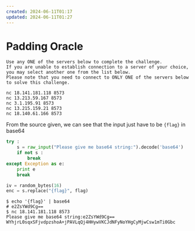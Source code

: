 ```yaml
---
created: 2024-06-11T01:17
updated: 2024-06-11T01:27
---
```


# Padding Oracle

```text
Use any ONE of the servers below to complete the challenge. 
If you are unable to establish connection to a server of your choice, you may select another one from the list below. 
Please note that you need to connect to ONLY ONE of the servers below to solve this challenge.

nc 18.141.181.118 8573
nc 13.213.59.167 8573
nc 3.1.195.91 8573
nc 13.215.159.21 8573
nc 18.140.61.166 8573
```

From the source given, we can see that the input just have to be `{flag}` in base64

```python
try : 
    s = raw_input("Please give me base64 string:").decode('base64') 
    if not s : 
        break 
except Exception as e:
    print e 
    break 

iv = random_bytes(16)
enc = s.replace("{flag}", flag)
```

```shell
$ echo '{flag}' | base64
# e2ZsYWd9Cg==
$ nc 18.141.181.118 8573
Please give me base64 string:e2ZsYWd9Cg==
WYhjrL0sqxSFjvdpzshoA+jPAVLqQj4HHywVKCJdNFyNoYHgCyMjwCsw1mTi0Gbc
```
